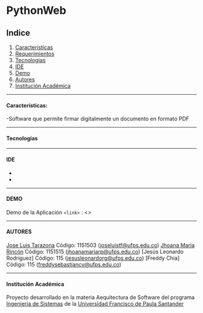 
# PythonWeb

## Indice

1. [Características](#caracteristicas)
2. [Requerimientos](#requerimientos)
3. [Tecnologias](#tecnologias)
4. [IDE](#ide)
5. [Demo](#demo)
6. [Autores](#autores)
7. [Institución Académica](#institución-académica)


---

#### Características:
-Software que permite firmar digitalmente un documento en formato PDF

---

#### Tecnologías



---

#### IDE

-
-

---

#### DEMO

Demo de la Aplicación 
`<link>` : <>

---

#### AUTORES

[Jose Luis Tarazona](<https://github.com/JoseLuisTF>) Código: 1151503 (<joseluistf@ufps.edu.co>)
[Jhoana Maria Rincón](<https://github.com/JhoanaMaria>) Código: 1151515 (<jhoanamariarp@ufps.edu.co>)
[Jesús Leonardo Rodriguez] Código: 115 (<jesusleonardorg@ufps.edu.co>)
[Freddy Chia] Código: 115 (<freddysebastiancv@ufps.edu.co>)

---

#### Institución Académica
Proyecto desarrollado en la materia Aequitectura de Software del programa [Ingenieria de Sistemas](<https://ingsistemas.cloud.ufps.edu.co/>) de la [Universidad Francisco de Paula Santander](<https://ww2.ufps.edu.co/>)
